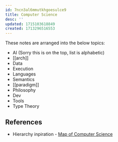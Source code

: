 ```yaml
---
id: 7ncn3al6mmutkhgoesulce9
title: Computer Science
desc: ''
updated: 1715103618849
created: 1713296516553
---
```



These notes are arranged into the below topics:

- AI (Sorry this is on the top, list is alphabetic)
- [[arch]]
- Data
- Execution
- Languages
- Semantics
- [[paradigm]]
- Philosophy
- Dev
- Tools
- Type Theory

## References

- Hierarchy inpiration - [Map of Computer Science](https://www.flickr.com/photos/95869671@N08/36231833334/in/photostream/lightbox/)